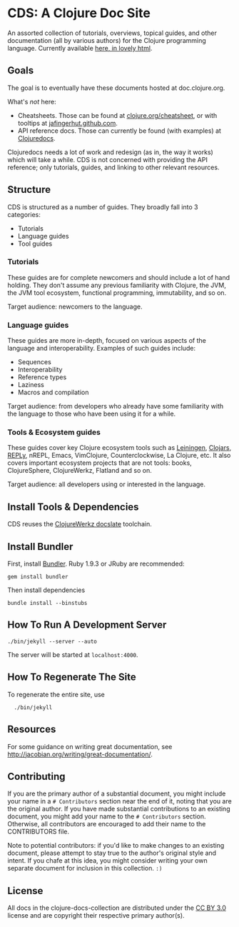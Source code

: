 # CDS: A Clojure Doc Site

An assorted collection of tutorials, overviews, topical guides, and
other documentation (all by various authors) for the Clojure
programming language. Currently available [here, in lovely
html](http://www.unexpected-vortices.com/clojure/cds/index.html).

## Goals

The goal is to eventually have these documents hosted at
doc.clojure.org.

What's *not* here:

  * Cheatsheets. Those can be found at
    [clojure.org/cheatsheet](http://clojure.org/cheatsheet), or with
    tooltips at
    [jafingerhut.github.com](http://jafingerhut.github.com).
  * API reference docs. Those can currently be found (with examples)
    at [Clojuredocs](http://clojuredocs.org/).

Clojuredocs needs a lot of work and redesign
(as in, the way it works) which will take a while. CDS is not concerned with providing the API reference; only tutorials, guides, and
linking to other relevant resources.



## Structure

CDS is structured as a number of guides. They broadly fall into 3 categories:

 * Tutorials
 * Language guides
 * Tool guides

### Tutorials

These guides are for complete newcomers and should include a lot of hand holding. They don't assume any
previous familiarity with Clojure, the JVM, the JVM tool ecosystem, functional programming, immutability, and so on.

Target audience: newcomers to the language.


### Language guides

These guides are more in-depth, focused on various aspects of the language and interoperability.
Examples of such guides include:

  * Sequences
  * Interoperability
  * Reference types
  * Laziness
  * Macros and compilation

Target audience: from developers who already have some familiarity with the language to those who have been using it for
a while.


### Tools & Ecosystem guides

These guides cover key Clojure ecosystem tools such as [Leiningen](http://leiningen.org), [Clojars](http://clojars.org), [REPLy](),
nREPL, Emacs, VimClojure, Counterclockwise, La Clojure, etc. It also covers important ecosystem projects that are not tools: books,
ClojureSphere, ClojureWerkz, Flatland and so on.

Target audience: all developers using or interested in the language.



## Install Tools & Dependencies

CDS reuses the [ClojureWerkz docslate](http://github.com/clojurewerkz/docslate) toolchain.

## Install Bundler

First, install [Bundler](http://getbundler.com). Ruby 1.9.3 or JRuby are recommended:

    gem install bundler

Then install dependencies

    bundle install --binstubs


## How To Run A Development Server

    ./bin/jekyll --server --auto

The server will be started at `localhost:4000`.


## How To Regenerate The Site

To regenerate the entire site, use

      ./bin/jekyll



## Resources

For some guidance on writing great documentation, see
<http://jacobian.org/writing/great-documentation/>.


## Contributing

If you are the primary author of a substantial document, you might
include your name in a `# Contributors` section near the end of it,
noting that you are the original author. If you have made substantial
contributions to an existing document, you might add your name to the
`# Contributors` section. Otherwise, all contributors are encouraged
to add their name to the CONTRIBUTORS file.

Note to potential contributors: if you'd like to make changes to an
existing document, please attempt to stay true to the author's
original style and intent. If you chafe at this idea, you might
consider writing your own separate document for inclusion in this
collection. `:)`


## License

All docs in the clojure-docs-collection are distributed under the
[CC BY 3.0](http://creativecommons.org/licenses/by/3.0/) license
and are copyright their respective primary author(s).
